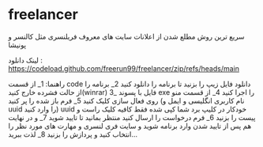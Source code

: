 # freelancer
سریع ترین روش مطلع شدن از اعلانات سایت های معروف فریلنسری مثل کالنسر و پونیشا

لینک دانلود : https://codeload.github.com/freerun99/freelancer/zip/refs/heads/main

راهنما:
1_ از قسمت code دانلود فایل زیپ را بزنید تا برنامه را دانلود کنید 
2_ برنامه را از حالت فشرده خارج کنید(winrar)
3_ فایل با پسوند exe را اجرا کنید
4_ از قسمت منو روی فعال سازی کلیک کنید 
5_ فرم باز شده را پر کنید (نام کاربری انگلیسی و ایمل و uuid را وارد کنید) uuid خودکار در کلیپ برد شما کپی شده فقط کافیه کلیک راست و پیست را بزنید
6_ فرم درخواست را ارسال کنید منتظر بمانید تا تایید شوید
7_ و در نهایت هم پس از تایید شدن وارد برنامه شوید و سایت فری لنسری و مهارت های مورد نظر را انتخاب کنید و پردازش را بزنید
8_ لذت ببرید...
